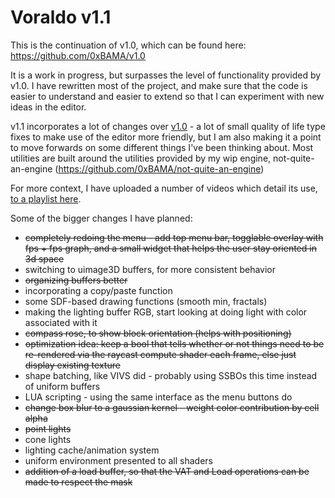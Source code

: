 # Voraldo v1.1

This is the continuation of v1.0, which can be found here: https://github.com/0xBAMA/v1.0

It is a work in progress, but surpasses the level of functionality provided by v1.0. I have rewritten most of the project, and make sure that the code is easier to understand and easier to extend so that I can experiment with new ideas in the editor.

v1.1 incorporates a lot of changes over [v1.0](https://jbaker.graphics/writings/voraldo.html) - a lot of small quality of life type fixes to make use of the editor more friendly, but I am also making it a point to move forwards on some different things I've been thinking about. Most utilities are built around the utilities provided by my wip engine, not-quite-an-engine (https://github.com/0xBAMA/not-quite-an-engine)

For more context, I have uploaded a number of videos which detail its use, [to a playlist here](https://www.youtube.com/playlist?list=PLnmfoWdOnCwX-MSTSSiSGJFqlgSY0E1QE).

Some of the bigger changes I have planned:
 
 - ~~completely redoing the menu - add top menu bar, togglable overlay with fps + fps graph, and a small widget that helps the user stay oriented in 3d space~~
 - switching to uimage3D buffers, for more consistent behavior
 - ~~organizing buffers better~~
 - incorporating a copy/paste function
 - some SDF-based drawing functions (smooth min, fractals)
 - making the lighting buffer RGB, start looking at doing light with color associated with it
 - ~~compass rose, to show block orientation (helps with positioning)~~
 - ~~optimization idea: keep a bool that tells whether or not things need to be re-rendered via the raycast compute shader each frame, else just display existing texture~~
 - shape batching, like VIVS did - probably using SSBOs this time instead of uniform buffers
 - LUA scripting - using the same interface as the menu buttons do
 - ~~change box blur to a gaussian kernel - weight color contribution by cell alpha~~
 - ~~point lights~~
 - cone lights
 - lighting cache/animation system
 - uniform environment presented to all shaders
 - ~~addition of a load buffer, so that the VAT and Load operations can be made to respect the mask~~
